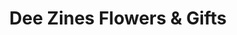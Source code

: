 ---
title: "Dee Zines Flowers & Gifts"
url: /jim-thorpe/dee-zines-flowers-and-gifts/
shop: florist
---
